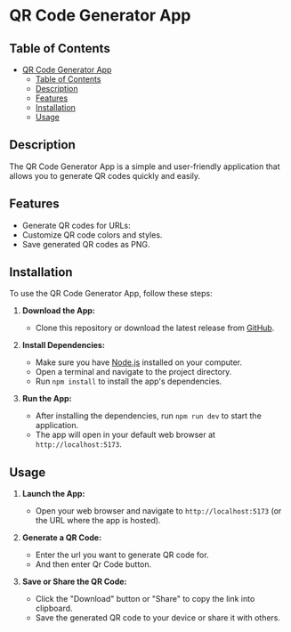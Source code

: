 # QR Code Generator App

## Table of Contents
- [QR Code Generator App](#qr-code-generator-app)
  - [Table of Contents](#table-of-contents)
  - [Description](#description)
  - [Features](#features)
  - [Installation](#installation)
  - [Usage](#usage)

## Description

The QR Code Generator App is a simple and user-friendly application that allows you to generate QR codes quickly and easily.

## Features

- Generate QR codes for URLs:
- Customize QR code colors and styles.
- Save generated QR codes as PNG.

## Installation

To use the QR Code Generator App, follow these steps:

1. **Download the App:**
   - Clone this repository or download the latest release from [GitHub](https://github.com/yossef-elgendy/qr-code-generator-app).

2. **Install Dependencies:**
   - Make sure you have [Node.js](https://nodejs.org/) installed on your computer.
   - Open a terminal and navigate to the project directory.
   - Run `npm install` to install the app's dependencies.

3. **Run the App:**
   - After installing the dependencies, run `npm run dev` to start the application.
   - The app will open in your default web browser at `http://localhost:5173`.

## Usage

1. **Launch the App:**
   - Open your web browser and navigate to `http://localhost:5173` (or the URL where the app is hosted).

2. **Generate a QR Code:**
   - Enter the url you want to generate QR code for.
   - And then enter Qr Code button.

3. **Save or Share the QR Code:**
   - Click the "Download" button or "Share" to copy the link into clipboard.
   - Save the generated QR code to your device or share it with others.

